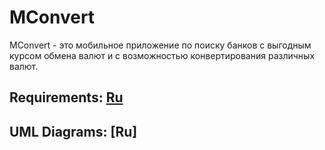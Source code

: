 # MConvert
MConvert - это мобильное приложение по поиску банков с выгодным курсом обмена валют и с возможностью конвертирования различных валют.

## Requirements: [Ru](https://github.com/v4rgon/MConvert/blob/master/Documentation/Requirements/SRS.md)

## UML Diagrams: [Ru]
